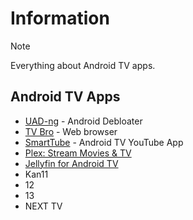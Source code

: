 # Information

> [!NOTE]
> Everything about Android TV apps.

## Android TV Apps

- [UAD-ng](https://github.com/Universal-Debloater-Alliance/universal-android-debloater-next-generation/releases/latest) - Android Debloater
- [TV Bro](https://play.google.com/store/apps/details?id=com.phlox.tvwebbrowser) - Web browser
- [SmartTube](https://github.com/yuliskov/SmartTube/releases/latest) - Android TV YouTube App
- [Plex: Stream Movies & TV](https://play.google.com/store/apps/details?id=com.plexapp.android)
- [Jellyfin for Android TV](https://play.google.com/store/apps/details?id=org.jellyfin.androidtv)
- Kan11
- 12
- 13
- NEXT TV
